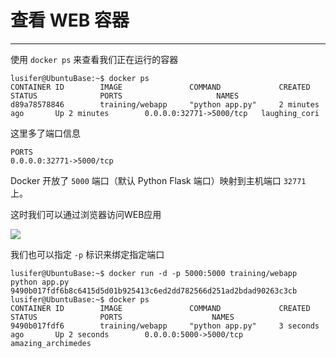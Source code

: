 # 查看 WEB 容器

---

使用 `docker ps` 来查看我们正在运行的容器

```
lusifer@UbuntuBase:~$ docker ps
CONTAINER ID        IMAGE               COMMAND             CREATED             STATUS              PORTS                     NAMES
d89a78578846        training/webapp     "python app.py"     2 minutes ago       Up 2 minutes        0.0.0.0:32771->5000/tcp   laughing_cori
```

这里多了端口信息

```
PORTS
0.0.0.0:32771->5000/tcp
```

Docker 开放了 `5000` 端口（默认 Python Flask 端口）映射到主机端口 `32771` 上。

这时我们可以通过浏览器访问WEB应用

![](/assets/微信截图_20171103141022.png)

我们也可以指定 `-p` 标识来绑定指定端口

```
lusifer@UbuntuBase:~$ docker run -d -p 5000:5000 training/webapp python app.py
9490b017fdf6b8c6415d5d01b925413c6ed2dd782566d251ad2bdad90263c3cb
lusifer@UbuntuBase:~$ docker ps
CONTAINER ID        IMAGE               COMMAND             CREATED             STATUS              PORTS                    NAMES
9490b017fdf6        training/webapp     "python app.py"     3 seconds ago       Up 2 seconds        0.0.0.0:5000->5000/tcp   amazing_archimedes
```